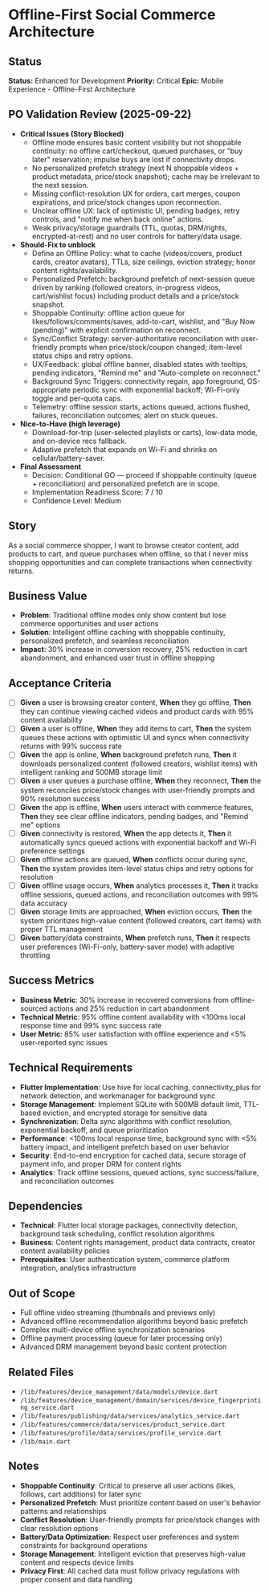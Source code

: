 # Offline-First Social Commerce Architecture

## Status
**Status:** Enhanced for Development
**Priority:** Critical
**Epic:** Mobile Experience - Offline-First Architecture

## PO Validation Review (2025-09-22)
- **Critical Issues (Story Blocked)**
  - Offline mode ensures basic content visibility but not shoppable continuity: no offline cart/checkout, queued purchases, or "buy later" reservation; impulse buys are lost if connectivity drops.
  - No personalized prefetch strategy (next N shoppable videos + product metadata, price/stock snapshot); cache may be irrelevant to the next session.
  - Missing conflict-resolution UX for orders, cart merges, coupon expirations, and price/stock changes upon reconnection.
  - Unclear offline UX: lack of optimistic UI, pending badges, retry controls, and "notify me when back online" actions.
  - Weak privacy/storage guardrails (TTL, quotas, DRM/rights, encrypted-at-rest) and no user controls for battery/data usage.
- **Should-Fix to unblock**
  - Define an Offline Policy: what to cache (videos/covers, product cards, creator avatars), TTLs, size ceilings, eviction strategy; honor content rights/availability.
  - Personalized Prefetch: background prefetch of next-session queue driven by ranking (followed creators, in-progress videos, cart/wishlist focus) including product details and a price/stock snapshot.
  - Shoppable Continuity: offline action queue for likes/follows/comments/saves, add-to-cart, wishlist, and "Buy Now (pending)" with explicit confirmation on reconnect.
  - Sync/Conflict Strategy: server-authoritative reconciliation with user-friendly prompts when price/stock/coupon changed; item-level status chips and retry options.
  - UX/Feedback: global offline banner, disabled states with tooltips, pending indicators, "Remind me" and "Auto-complete on reconnect."
  - Background Sync Triggers: connectivity regain, app foreground, OS-appropriate periodic sync with exponential backoff; Wi-Fi-only toggle and per-quota caps.
  - Telemetry: offline session starts, actions queued, actions flushed, failures, reconciliation outcomes; alert on stuck queues.
- **Nice-to-Have (high leverage)**
  - Download-for-trip (user-selected playlists or carts), low-data mode, and on-device recs fallback.
  - Adaptive prefetch that expands on Wi-Fi and shrinks on cellular/battery-saver.
- **Final Assessment**
  - Decision: Conditional GO — proceed if shoppable continuity (queue + reconciliation) and personalized prefetch are in scope.
  - Implementation Readiness Score: 7 / 10
  - Confidence Level: Medium

## Story
As a social commerce shopper,
I want to browse creator content, add products to cart, and queue purchases when offline,
so that I never miss shopping opportunities and can complete transactions when connectivity returns.

## Business Value
- **Problem**: Traditional offline modes only show content but lose commerce opportunities and user actions
- **Solution**: Intelligent offline caching with shoppable continuity, personalized prefetch, and seamless reconciliation
- **Impact**: 30% increase in conversion recovery, 25% reduction in cart abandonment, and enhanced user trust in offline shopping

## Acceptance Criteria
- [ ] **Given** a user is browsing creator content, **When** they go offline, **Then** they can continue viewing cached videos and product cards with 95% content availability
- [ ] **Given** a user is offline, **When** they add items to cart, **Then** the system queues these actions with optimistic UI and syncs when connectivity returns with 99% success rate
- [ ] **Given** the app is online, **When** background prefetch runs, **Then** it downloads personalized content (followed creators, wishlist items) with intelligent ranking and 500MB storage limit
- [ ] **Given** a user queues a purchase offline, **When** they reconnect, **Then** the system reconciles price/stock changes with user-friendly prompts and 90% resolution success
- [ ] **Given** the app is offline, **When** users interact with commerce features, **Then** they see clear offline indicators, pending badges, and "Remind me" options
- [ ] **Given** connectivity is restored, **When** the app detects it, **Then** it automatically syncs queued actions with exponential backoff and Wi-Fi preference settings
- [ ] **Given** offline actions are queued, **When** conflicts occur during sync, **Then** the system provides item-level status chips and retry options for resolution
- [ ] **Given** offline usage occurs, **When** analytics processes it, **Then** it tracks offline sessions, queued actions, and reconciliation outcomes with 99% data accuracy
- [ ] **Given** storage limits are approached, **When** eviction occurs, **Then** the system prioritizes high-value content (followed creators, cart items) with proper TTL management
- [ ] **Given** battery/data constraints, **When** prefetch runs, **Then** it respects user preferences (Wi-Fi-only, battery-saver mode) with adaptive throttling

## Success Metrics
- **Business Metric**: 30% increase in recovered conversions from offline-sourced actions and 25% reduction in cart abandonment
- **Technical Metric**: 95% offline content availability with <100ms local response time and 99% sync success rate
- **User Metric**: 85% user satisfaction with offline experience and <5% user-reported sync issues

## Technical Requirements
- **Flutter Implementation**: Use hive for local caching, connectivity_plus for network detection, and workmanager for background sync
- **Storage Management**: Implement SQLite with 500MB default limit, TTL-based eviction, and encrypted storage for sensitive data
- **Synchronization**: Delta sync algorithms with conflict resolution, exponential backoff, and queue prioritization
- **Performance**: <100ms local response time, background sync with <5% battery impact, and intelligent prefetch based on user behavior
- **Security**: End-to-end encryption for cached data, secure storage of payment info, and proper DRM for content rights
- **Analytics**: Track offline sessions, queued actions, sync success/failure, and reconciliation outcomes

## Dependencies
- **Technical**: Flutter local storage packages, connectivity detection, background task scheduling, conflict resolution algorithms
- **Business**: Content rights management, product data contracts, creator content availability policies
- **Prerequisites**: User authentication system, commerce platform integration, analytics infrastructure

## Out of Scope
- Full offline video streaming (thumbnails and previews only)
- Advanced offline recommendation algorithms beyond basic prefetch
- Complex multi-device offline synchronization scenarios
- Offline payment processing (queue for later processing only)
- Advanced DRM management beyond basic content protection

## Related Files
- `/lib/features/device_management/data/models/device.dart`
- `/lib/features/device_management/domain/services/device_fingerprinting_service.dart`
- `/lib/features/publishing/data/services/analytics_service.dart`
- `/lib/features/commerce/data/services/product_service.dart`
- `/lib/features/profile/data/services/profile_service.dart`
- `/lib/main.dart`

## Notes
- **Shoppable Continuity**: Critical to preserve all user actions (likes, follows, cart additions) for later sync
- **Personalized Prefetch**: Must prioritize content based on user's behavior patterns and relationships
- **Conflict Resolution**: User-friendly prompts for price/stock changes with clear resolution options
- **Battery/Data Optimization**: Respect user preferences and system constraints for background operations
- **Storage Management**: Intelligent eviction that preserves high-value content and respects device limits
- **Privacy First**: All cached data must follow privacy regulations with proper consent and data handling